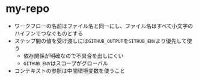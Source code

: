 # my-repo

- ワークフローの名前はファイル名と同一にし、ファイル名はすべて小文字のハイフンでつなぐものとする
- ステップ間の値を受け渡しには`GITHUB_OUTPUT`を`GITHUB_ENV`より優先して使う
  - 依存関係が明確なので不具合を出しにくい
  - `GITHUB_ENV`はスコープがグローバル
- コンテキストの参照は中間環境変数を使うこと
